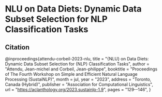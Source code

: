 # NLU on Data Diets: Dynamic Data Subset Selection for NLP Classification Tasks

## Citation

  @inproceedings{attendu-corbeil-2023-nlu,
      title = "{NLU} on Data Diets: Dynamic Data Subset Selection for {NLP} Classification Tasks",
      author = "Attendu, Jean-michel  and
        Corbeil, Jean-philippe",
      booktitle = "Proceedings of The Fourth Workshop on Simple and Efficient Natural Language Processing (SustaiNLP)",
      month = jul,
      year = "2023",
      address = "Toronto, Canada (Hybrid)",
      publisher = "Association for Computational Linguistics",
      url = "https://aclanthology.org/2023.sustainlp-1.9",
      pages = "129--146",
  }
